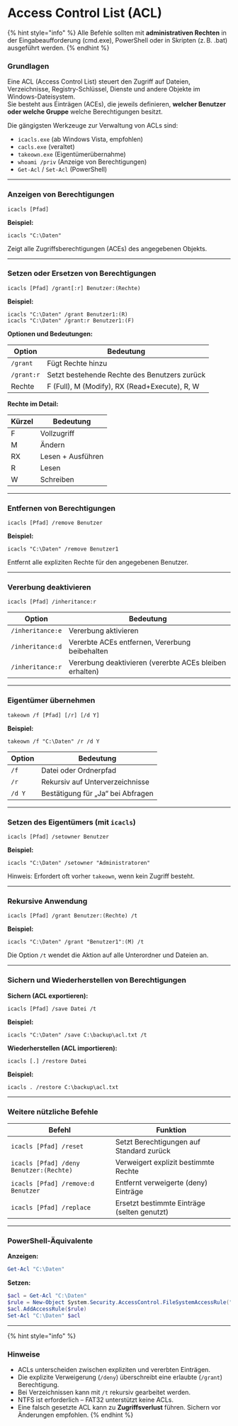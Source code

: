 # Access Control List (ACL)

{% hint style="info" %}
Alle Befehle sollten mit **administrativen Rechten** in der Eingabeaufforderung (cmd.exe), PowerShell oder in Skripten (z. B. .bat) ausgeführt werden.
{% endhint %}

### Grundlagen

Eine ACL (Access Control List) steuert den Zugriff auf Dateien, Verzeichnisse, Registry-Schlüssel, Dienste und andere Objekte im Windows-Dateisystem.\
Sie besteht aus Einträgen (ACEs), die jeweils definieren, **welcher Benutzer oder welche Gruppe** welche Berechtigungen besitzt.

Die gängigsten Werkzeuge zur Verwaltung von ACLs sind:

* `icacls.exe` (ab Windows Vista, empfohlen)
* `cacls.exe` (veraltet)
* `takeown.exe` (Eigentümerübernahme)
* `whoami /priv` (Anzeige von Berechtigungen)
* `Get-Acl` / `Set-Acl` (PowerShell)

***

### Anzeigen von Berechtigungen

```
icacls [Pfad]
```

**Beispiel:**

```
icacls "C:\Daten"
```

Zeigt alle Zugriffsberechtigungen (ACEs) des angegebenen Objekts.

***

### Setzen oder Ersetzen von Berechtigungen

```
icacls [Pfad] /grant[:r] Benutzer:(Rechte)
```

**Beispiel:**

```
icacls "C:\Daten" /grant Benutzer1:(R)
icacls "C:\Daten" /grant:r Benutzer1:(F)
```

**Optionen und Bedeutungen:**

| Option     | Bedeutung                                     |
| ---------- | --------------------------------------------- |
| `/grant`   | Fügt Rechte hinzu                             |
| `/grant:r` | Setzt bestehende Rechte des Benutzers zurück  |
| Rechte     | F (Full), M (Modify), RX (Read+Execute), R, W |

**Rechte im Detail:**

| Kürzel | Bedeutung         |
| ------ | ----------------- |
| F      | Vollzugriff       |
| M      | Ändern            |
| RX     | Lesen + Ausführen |
| R      | Lesen             |
| W      | Schreiben         |

***

### Entfernen von Berechtigungen

```
icacls [Pfad] /remove Benutzer
```

**Beispiel:**

```
icacls "C:\Daten" /remove Benutzer1
```

Entfernt alle expliziten Rechte für den angegebenen Benutzer.

***

### Vererbung deaktivieren

```
icacls [Pfad] /inheritance:r
```

| Option           | Bedeutung                                               |
| ---------------- | ------------------------------------------------------- |
| `/inheritance:e` | Vererbung aktivieren                                    |
| `/inheritance:d` | Vererbte ACEs entfernen, Vererbung beibehalten          |
| `/inheritance:r` | Vererbung deaktivieren (vererbte ACEs bleiben erhalten) |

***

### Eigentümer übernehmen

```
takeown /f [Pfad] [/r] [/d Y]
```

**Beispiel:**

```
takeown /f "C:\Daten" /r /d Y
```

| Option | Bedeutung                         |
| ------ | --------------------------------- |
| `/f`   | Datei oder Ordnerpfad             |
| `/r`   | Rekursiv auf Unterverzeichnisse   |
| `/d Y` | Bestätigung für „Ja“ bei Abfragen |

***

### Setzen des Eigentümers (mit `icacls`)

```
icacls [Pfad] /setowner Benutzer
```

**Beispiel:**

```
icacls "C:\Daten" /setowner "Administratoren"
```

Hinweis: Erfordert oft vorher `takeown`, wenn kein Zugriff besteht.

***

### Rekursive Anwendung

```
icacls [Pfad] /grant Benutzer:(Rechte) /t
```

**Beispiel:**

```
icacls "C:\Daten" /grant "Benutzer1":(M) /t
```

Die Option `/t` wendet die Aktion auf alle Unterordner und Dateien an.

***

### Sichern und Wiederherstellen von Berechtigungen

**Sichern (ACL exportieren):**

```
icacls [Pfad] /save Datei /t
```

**Beispiel:**

```
icacls "C:\Daten" /save C:\backup\acl.txt /t
```

**Wiederherstellen (ACL importieren):**

```
icacls [.] /restore Datei
```

**Beispiel:**

```
icacls . /restore C:\backup\acl.txt
```

***

### Weitere nützliche Befehle

| Befehl                                  | Funktion                                    |
| --------------------------------------- | ------------------------------------------- |
| `icacls [Pfad] /reset`                  | Setzt Berechtigungen auf Standard zurück    |
| `icacls [Pfad] /deny Benutzer:(Rechte)` | Verweigert explizit bestimmte Rechte        |
| `icacls [Pfad] /remove:d Benutzer`      | Entfernt verweigerte (deny) Einträge        |
| `icacls [Pfad] /replace`                | Ersetzt bestimmte Einträge (selten genutzt) |

***

### PowerShell-Äquivalente

**Anzeigen:**

```powershell
Get-Acl "C:\Daten"
```

**Setzen:**

```powershell
$acl = Get-Acl "C:\Daten"
$rule = New-Object System.Security.AccessControl.FileSystemAccessRule("Benutzer1","FullControl","Allow")
$acl.AddAccessRule($rule)
Set-Acl "C:\Daten" $acl
```

***

{% hint style="info" %}
### Hinweise

* ACLs unterscheiden zwischen expliziten und vererbten Einträgen.
* Die explizite Verweigerung (`/deny`) überschreibt eine erlaubte (`/grant`) Berechtigung.
* Bei Verzeichnissen kann mit `/t` rekursiv gearbeitet werden.
* NTFS ist erforderlich – FAT32 unterstützt keine ACLs.
* Eine falsch gesetzte ACL kann zu **Zugriffsverlust** führen. Sichern vor Änderungen empfohlen.
{% endhint %}
